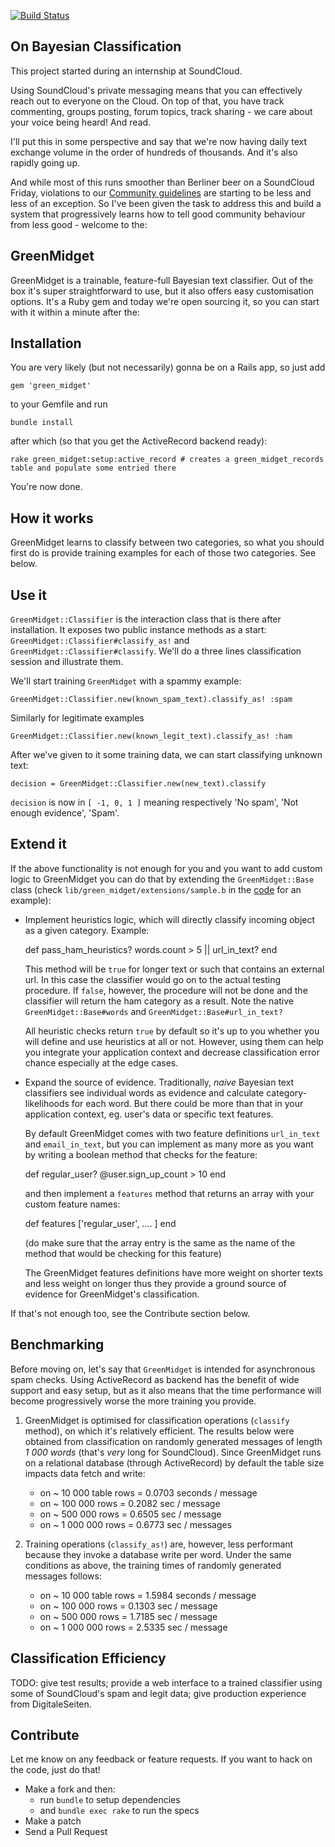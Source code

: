 [![Build
Status](https://secure.travis-ci.org/chochkov/GreenMidget.png)](http://travis-ci.org/chochkov/GreenMidget)

On Bayesian Classification
----------

This project started during an internship at SoundCloud.

Using SoundCloud's private messaging means that you can effectively reach out to everyone on the Cloud. On top of that, you have track commenting, groups posting, forum topics, track sharing - we care about your voice being heard! And read.

I'll put this in some perspective and say that we're now having daily text exchange volume in the order of hundreds of thousands. And it's also rapidly going up.

And while most of this runs smoother than Berliner beer on a SoundCloud Friday, violations to our [Community guidelines][guidelines] are starting to be less and less of an exception. So I've been given the task to address this and build a system that progressively learns how to tell good community behaviour from less good - welcome to the:

GreenMidget
----------

GreenMidget is a trainable, feature-full Bayesian text classifier. Out of the box it's super straightforward to use, but it also offers easy customisation options. It's a Ruby gem and today we're open sourcing it, so you can start with it within a minute after the:

Installation
----------

You are very likely (but not necessarily) gonna be on a Rails app, so just add

    gem 'green_midget'

to your Gemfile and run

    bundle install

after which (so that you get the ActiveRecord backend ready):

    rake green_midget:setup:active_record # creates a green_midget_records table and populate some entried there

You're now done.

How it works
----------

GreenMidget learns to classify between two categories, so what you should first do is provide training examples for each of those two categories. See below.

Use it
----------

`GreenMidget::Classifier` is the interaction class that is there after installation. It exposes two public instance methods as a start: `GreenMidget::Classifier#classify_as!` and `GreenMidget::Classifier#classify`. We'll do a three lines classification session and illustrate them.

We'll start training `GreenMidget` with a spammy example:

    GreenMidget::Classifier.new(known_spam_text).classify_as! :spam

Similarly for legitimate examples

    GreenMidget::Classifier.new(known_legit_text).classify_as! :ham

After we've given to it some training data, we can start classifying unknown text:

    decision = GreenMidget::Classifier.new(new_text).classify

`decision` is now in `[ -1, 0, 1 ]` meaning respectively 'No spam', 'Not enough evidence', 'Spam'.

Extend it
----------

If the above functionality is not enough for you and you want to add custom logic to GreenMidget you can do that by extending the `GreenMidget::Base` class (check `lib/green_midget/extensions/sample.b` in the [code][green_midget_github] for an example):

* Implement heuristics logic, which will directly classify incoming object as a given category. Example:

    def pass_ham_heuristics?
      words.count > 5 || url_in_text?
    end

  This method will be `true` for longer text or such that contains an external url. In this case the classifier would go on to the actual testing procedure. If `false`, however, the procedure will not be done and the classifier will return the ham category as a result. Note the native `GreenMidget::Base#words` and `GreenMidget::Base#url_in_text?`

  All heuristic checks return `true` by default so it's up to you whether you will define and use heuristics at all or not. However, using them can help you integrate your application context and decrease classification error chance especially at the edge cases.

* Expand the source of evidence. Traditionally, _naive_ Bayesian text classifiers see individual words as evidence and calculate category-likelihoods for each word. But there could be more than that in your application context, eg. user's data or specific text features.

  By default GreenMidget comes with two feature definitions `url_in_text` and `email_in_text`, but you can implement as many more as you want by writing a boolean method that checks for the feature:

    def regular_user?
      @user.sign_up_count > 10
    end

  and then implement a `features` method that returns an array with your custom feature names:

    def features
      ['regular_user', .... ]
    end

  (do make sure that the array entry is the same as the name of the method that would be checking for this feature)

  The GreenMidget features definitions have more weight on shorter texts and less weight on longer thus they provide a ground source of evidence for GreenMidget's classification.

If that's not enough too, see the Contribute section below.

Benchmarking
----------

Before moving on, let's say that `GreenMidget` is intended for asynchronous spam checks. Using ActiveRecord as backend has the benefit of wide support and easy setup, but as it also means that the time performance will become progressively worse the more training you provide.

1. GreenMidget is optimised for classification operations (`classify` method), on which it's relatively efficient. The results below were obtained from classification on randomly generated messages of length _1 000 words_ (that's _very_ long for SoundCloud). Since GreenMidget runs on a relational database (through ActiveRecord) by default the table size impacts data fetch and write:

	* on ~ 10 000 table rows = 0.0703 seconds / message
	* on ~ 100 000 rows = 0.2082 sec / message
	* on ~ 500 000 rows = 0.6505 sec / message
	* on ~ 1 000 000 rows = 0.6773 sec / messages

2. Training operations (`classify_as!`) are, however, less performant because they invoke a database write per word. Under the same conditions as above, the training times of randomly generated messages follows:

	* on ~ 10 000 table rows = 1.5984 seconds / message
	* on ~ 100 000 rows = 0.1303 sec / message
	* on ~ 500 000 rows = 1.7185 sec / message
	* on ~ 1 000 000 rows = 2.5335 sec / message

Classification Efficiency
----------

TODO: give test results; provide a web interface to a trained classifier using some of SoundCloud's spam and legit data; give production experience from DigitaleSeiten.

Contribute
----------

Let me know on any feedback or feature requests. If you want to hack on the
code, just do that!

  * Make a fork and then:
    * run `bundle` to setup dependencies
    * and `bundle exec rake` to run the specs
  * Make a patch
  * Send a Pull Request

[green_midget_github]: http://github.com/chochkov/GreenMidget "Github repository"
[guidelines]: http://soundcloud.com/community-guidelines "Community guidelines"
